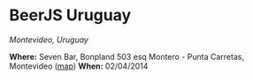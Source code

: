 BeerJS Uruguay
==============
*Montevideo, Uruguay*



**Where:** Seven Bar, Bonpland 503 esq Montero - Punta Carretas, Montevideo ([map](http://maps.google.com/maps?f=d&hl=en&saddr=&daddr=-34.918100,-56.161470))
**When:** 02/04/2014
